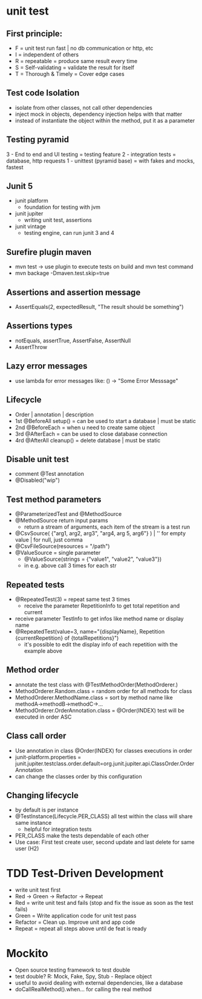 # unit test

## First principle:

- F = unit test run fast | no db communication or http, etc
- I = independent of others
- R = repeatable = produce same result every time
- S = Self-validating = validate the result for itself
- T = Thorough & Timely = Cover edge cases

## Test code Isolation

- isolate from other classes, not call other dependencies
- inject mock in objects, dependency injection helps with that matter
- instead of instantiate the object within the method, put it as a parameter

## Testing pyramid

3 - End to end and UI testing = testing feature
2 - integration tests = database, http requests
1 - unittest (pyramid base) = with fakes and mocks, fastest

## Junit 5

- junit platform
  - foundation for testing with jvm
- junit jupiter
  - writing unit test, assertions
- junit vintage
  - testing engine, can run junit 3 and 4

## Surefire plugin maven

- mvn test -> use plugin to execute tests on build and mvn test command
- mvn backage -Dmaven.test.skip=true

## Assertions and assertion message

- AssertEquals(2, expectedResult, "The result should be something")

## Assertions types

- notEquals, assertTrue, AssertFalse, AssertNull
- AssertThrow

## Lazy error messages

- use lambda for error messages like: () -> "Some Error Messsage"

## Lifecycle

- Order | annotation | description
- 1st @BeforeAll setup() = can be used to start a database | must be static
- 2nd @BeforeEach = when u need to create same object
- 3rd @AfterEach = can be used to close database connection
- 4rd @AfterAll cleanup() = delete database | must be static

## Disable unit test

- comment @Test annotation
- @Disabled("wip")

## Test method parameters

- @ParameterizedTest and @MethodSource
- @MethodSource return input params 
  - return a stream of arguments, each item of the stream is a test run
- @CsvSource( {"arg1, arg2, arg3", "arg4, arg 5, arg6"} ) | '' for empty value | for null, just comma
- @CsvFileSource(resources = "/path")
- @ValueSource = single parameter
  - @ValueSource(strings = {"value1", "value2", "value3"})
  - in e.g. above call 3 times for each str

## Repeated tests

- @RepeatedTest(3) = repeat same test 3 times
  - receive the parameter RepetitionInfo to get total repetition and current
- receive parameter TestInfo to get infos like method name or display name
- @RepeatedTest(value=3, name="{displayName}, Repetition {currentRepetition} of {totalRepetitions}")
  - it's possible to edit the display info of each repetition with the example above

## Method order

- annotate the test class with @TestMethodOrder(MethodOrderer.<ORDER>)
- MethodOrderer.Random.class = random order for all methods for class
- MethodOrderer.MethodName.class = sort by method name like methodA->methodB->methodC->...
- MethodOrderer.OrderAnnotation.class = @Order(INDEX) test will be executed in order ASC

## Class call order

- Use annotation in class @Order(INDEX) for classes executions in order
- junit-platform.properties = junit.jupiter.testclass.order.default=org.junit.jupiter.api.ClassOrder.OrderAnnotation
- can change the classes order by this configuration

## Changing lifecycle

- by default is per instance
- @TestInstance(Lifecycle.PER_CLASS) all test within the class will share same instance
  - helpful for integration tests
- PER_CLASS make the tests dependable of each other
- Use case: First test create user, second update and last delete for same user (H2)


# TDD Test-Driven Development

- write unit test first
- Red -> Green -> Refactor -> Repeat
- Red = write unit test and fails (stop and fix the issue as soon as the test fails)
- Green = Write application code for unit test pass
- Refactor = Clean up. Improve unit and app code
- Repeat = repeat all steps above until de feat is ready

# Mockito

- Open source testing framework to test double
- test double? R: Mock, Fake, Spy, Stub - Replace object
- useful to avoid dealing with external dependencies, like a database
- doCallRealMethod().when... for calling the real method